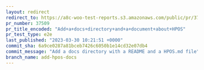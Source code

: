```yaml
---
layout: redirect
redirect_to: https://a8c-woo-test-reports.s3.amazonaws.com/public/pr/37509/e2e/index.html
pr_number: 37509
pr_title_encoded: "Add+a+docs+directory+and+a+document+about+HPOS"
pr_test_type: e2e
last_published: "2023-03-30 10:21:51 +0000"
commit_sha: 6a9ce0287a81bceb7426c6050b1e14cd32e07db4
commit_message: "Add a docs directory with a README and a HPOS.md file"
branch_name: add-hpos-docs
---
```

